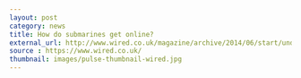 ```yaml
---
layout: post
category: news
title: How do submarines get online?
external_url: http://www.wired.co.uk/magazine/archive/2014/06/start/undersea-internet
source : https://www.wired.co.uk/
thumbnail: images/pulse-thumbnail-wired.jpg
---
```

